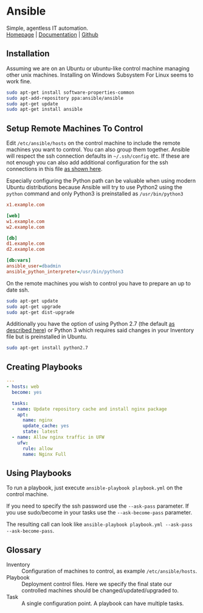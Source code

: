 # Ansible
Simple, agentless IT automation.
<br/>
[Homepage](//www.ansible.com/) |
[Documentation](//docs.ansible.com/) |
[Github](//github.com/ansible/ansible)

## Installation
Assuming we are on an Ubuntu or ubuntu-like control machine managing other unix machines.
Installing on Windows Subsystem For Linux seems to work fine.

``` bash
sudo apt-get install software-properties-common
sudo apt-add-repository ppa:ansible/ansible
sudo apt-get update
sudo apt-get install ansible
```

## Setup Remote Machines To Control
Edit `/etc/ansible/hosts` on the control machine to include the remote machines you want to control.
You can also group them together.
Ansible will respect the ssh connection defaults in `~/.ssh/config` etc.
If these are not enough you can also add additional configuration for the ssh connections in this file [as shown here](//docs.ansible.com/ansible/intro_inventory.html).

Especially configuring the Python path can be valuable when using modern Ubuntu distributions because Ansible will try to use Python2 using the `python` command and only Python3 is preinstalled as `/usr/bin/python3`
``` ini
x1.example.com

[web]
w1.example.com
w2.example.com

[db]
d1.example.com
d2.example.com

[db:vars]
ansible_user=dbadmin
ansible_python_interpreter=/usr/bin/python3
```

On the remote machines you wish to control you have to prepare an up to date ssh.

``` bash
sudo apt-get update
sudo apt-get upgrade
sudo apt-get dist-upgrade
```

Additionally you have the option of using Python 2.7 (the default [as described here](//docs.ansible.com/ansible/latest/intro_installation.html#managed-node-requirements)) or Python 3 which requires said changes in your Inventory file but is preinstalled in Ubuntu.
``` bash
sudo apt-get install python2.7
```

## Creating Playbooks
``` yml
---
- hosts: web
  become: yes

  tasks:
  - name: Update repository cache and install nginx package
    apt:
      name: nginx
      update_cache: yes
      state: latest
  - name: Allow nginx traffic in UFW
    ufw:
      rule: allow
      name: Nginx Full
```

## Using Playbooks
To run a playbook, just execute `ansible-playbook playbook.yml` on the control machine.

If you need to specify the ssh password use the `--ask-pass` parameter.
If you use sudo/become in your tasks use the `--ask-become-pass` parameter.

The resulting call can look like `ansible-playbook playbook.yml --ask-pass --ask-become-pass`.
 
## Glossary
<dl>
 <dt>Inventory</dt>
 <dd>Configuration of machines to control, as example <code>/etc/ansible/hosts</code>.</dd>

 <dt>Playbook</dt>
 <dd>Deployment control files. Here we specify the final state our controlled machines should be changed/updated/upgraded to.</dd>
  
 <dt>Task</dt>
 <dd>A single configuration point. A playbook can have multiple tasks.</dd>
</dl>
